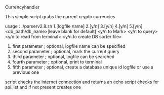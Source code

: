 Currencyhandler


This simple script  grabs the current crypto currencies  

usage : ./parserv2.8.sh 1.[logfile name] 2.[y/n] 3.[y/n] 4.[y/n] 5.[y/n]
		<db_path/db_name>[leave blank for default]  <y/n to Mark>  <y/n to query>  <y/n to read from terminal>  <y/n to create DB sorter file>

1. first parameter ; optional, logfile name can be specified 
2. second parameter ; optional, mark the current query 
3. third parameter ; optional, logfile can be searched 
4. fourth parameter ; optional, print to terminal
5. fifth parameter ; optional, create a database unique id logfile or use a previous one 



script checks the internet connection and returns an echo 
script checks for api.list and if not present creates one 